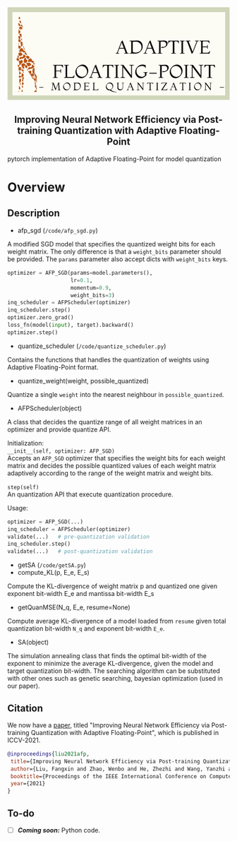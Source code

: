 <div style="text-align:center">
<img src="sth\AFP.png" alt="AFP_Logo" width="700"/>
<h2>Improving Neural Network Efficiency via Post-training Quantization with Adaptive Floating-Point</h2>
</div>
pytorch implementation of Adaptive Floating-Point for model quantization

# Overview
## Description
- afp_sgd  (`/code/afp_sgd.py`)

A modified SGD model that specifies the quantized weight bits for each weight matrix. The only difference is that a `weight_bits` parameter should be provided. The `params` parameter also accept dicts with `weight_bits` keys.
```python
optimizer = AFP_SGD(params=model.parameters(), 
                    lr=0.1, 
                    momentum=0.9, 
                    weight_bits=3)
inq_scheduler = AFPScheduler(optimizer)
inq_scheduler.step()
optimizer.zero_grad()
loss_fn(model(input), target).backward()
optimizer.step()
```

- quantize_scheduler (`/code/quantize_scheduler.py`)

Contains the functions that handles the quantization of weights using Adaptive Floating-Point format.

 - quantize_weight(weight, possible_quantized)
 
Quantize a single `weight` into the nearest neighbour in `possible_quantized`.
 - AFPScheduler(object)
 
A class that decides the quantize range of all weight matrices in an optimizer and provide quantize API.

Initialization:  
`__init__(self, optimizer: AFP_SGD)`  
Accepts an `AFP_SGD` optimizer that specifies the weight bits for each weight matrix and decides the possible quantized values of each weight matrix adaptively according to the range of the weight matrix and weight bits.

`step(self)`  
An quantization API that execute quantization procedure.

Usage:
```python
optimizer = AFP_SGD(...)
inq_scheduler = AFPScheduler(optimizer)
validate(...)   # pre-quantization validation
inq_scheduler.step()
validate(...)   # post-quantization validation
```

- getSA (`/code/getSA.py`)
 - compute_KL(p, E_e, E_s)


Compute the KL-divergence of weight matrix p and quantized one given exponent bit-width E_e and mantissa bit-width E_s

 - getQuanMSE(N_q, E_e, resume=None)


Compute average KL-divergence of a model loaded from `resume` given total quantization bit-width `N_q` and exponent bit-width `E_e`.

 - SA(object)


The simulation annealing class that finds the optimal bit-width of the exponent to minimize the average KL-divergence, given the model and target quantization bit-width. The searching algorithm can be substituted with other ones such as genetic searching,  bayesian optimization (used in our paper).


## Citation

We now have a [paper](#), titled "Improving Neural Network Efficiency via Post-training Quantization with Adaptive Floating-Point", which is published in ICCV-2021.
```bibtex
@inproceedings{liu2021afp,
 title={Improving Neural Network Efficiency via Post-training Quantization with Adaptive Floating-Point},
 author={Liu, Fangxin and Zhao, Wenbo and He, Zhezhi and Wang, Yanzhi and Wang, Zongwu Wang and Dai, Changzhi and Liang, Xiaoyao and Jiang, Li},
 booktitle={Proceedings of the IEEE International Conference on Computer Vision (ICCV)},
 year={2021}
}
```

## To-do

- [ ] ***Coming soon:*** Python code.
